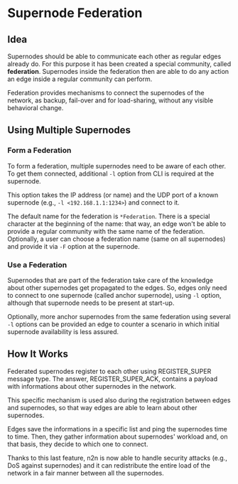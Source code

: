 ﻿# Supernode Federation

## Idea
Supernodes should be able to communicate each other as regular edges already do. For this purpose it has been created a special community, called **federation**. Supernodes inside the federation then are able to do any action an edge inside a regular community can perform. 

Federation provides mechanisms to connect the supernodes of the network, as backup, fail-over and for load-sharing, without any visible behavioral change. 


## Using Multiple Supernodes

### Form a Federation
To form a federation, multiple supernodes need to be aware of each other. To get them connected, additional `-l` option from CLI is required at the supernode.

This option takes the IP address (or name) and the UDP port of a known supernode (e.g., `-l <192.168.1.1:1234>`) and connect to it.

The default name for the federation is `*Federation`. There is a special character at the beginning of the name: that way, an edge won't be able to provide a regular community with the same name of the federation. Optionally, a user can choose a federation name (same on all supernodes) and provide it via `-F` option at the supernode. 

### Use a Federation
Supernodes that are part of the federation take care of the knowledge about other supernodes get propagated to the edges. 
So, edges only need to connect to one supernode (called anchor supernode), using `-l` option, although that supernode needs to be present at start-up. 

Optionally, more anchor supernodes from the same federation using several `-l` options can be provided an edge to counter a scenario in which initial supernode availability is less assured. 

## How It Works
Federated supernodes register to each other using REGISTER_SUPER message type. The answer, REGISTER_SUPER_ACK, contains a payload with informations about other supernodes in the network.

This specific mechanism is used also during the registration between edges and supernodes, so that way edges are able to learn about other supernodes. 

Edges save the informations in a specific list and ping the supernodes time to time. Then, they gather information about supernodes' workload and, on that basis, they decide to which one to connect. 

Thanks to this last feature, n2n is now able to handle security attacks (e.g., DoS against supernodes) and it can redistribute the entire load of the network in a fair manner between all the supernodes.
